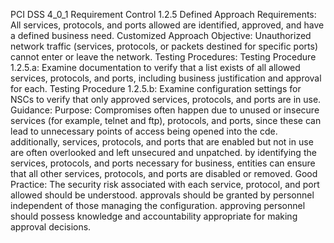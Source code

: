 PCI DSS 4_0_1 Requirement Control 1.2.5 Defined Approach Requirements: All services, protocols, and ports allowed are identified, approved, and have a defined business need. Customized Approach Objective: Unauthorized network traffic (services, protocols, or packets destined for specific ports) cannot enter or leave the network. Testing Procedures: Testing Procedure 1.2.5.a: Examine documentation to verify that a list exists of all allowed services, protocols, and ports, including business justification and approval for each. Testing Procedure 1.2.5.b: Examine configuration settings for NSCs to verify that only approved services, protocols, and ports are in use. Guidance: Purpose: Compromises often happen due to unused or insecure services (for example, telnet and ftp), protocols, and ports, since these can lead to unnecessary points of access being opened into the cde. additionally, services, protocols, and ports that are enabled but not in use are often overlooked and left unsecured and unpatched. by identifying the services, protocols, and ports necessary for business, entities can ensure that all other services, protocols, and ports are disabled or removed. Good Practice: The security risk associated with each service, protocol, and port allowed should be understood. approvals should be granted by personnel independent of those managing the configuration. approving personnel should possess knowledge and accountability appropriate for making approval decisions.